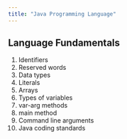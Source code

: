 ```yaml
---
title: "Java Programming Language"
---
```


## Language Fundamentals

1. Identifiers
2. Reserved words
3. Data types
4. Literals
5. Arrays
6. Types of variables
7. var-arg methods
8. main method
9. Command line arguments
10. Java coding standards
